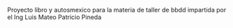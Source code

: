 Proyecto libro y autosmexico para la materia de taller de bbdd impartida por el Ing Luis Mateo Patricio Pineda